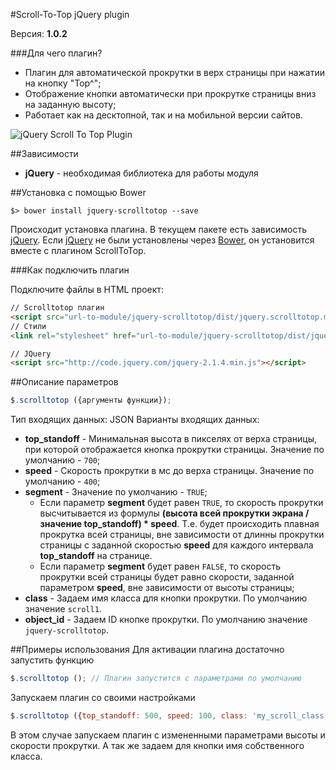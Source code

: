 #Scroll-To-Top jQuery plugin

Версия: **1.0.2**

###Для чего плагин?
* Плагин для автоматической прокрутки в верх страницы при нажатии на кнопку "Top^";
* Отображение кнопки автоматически при прокрутке страницы вниз на заданную высоту;
* Работает как на десктопной, так и на мобильной версии сайтов.

![jQuery Scroll To Top Plugin](http://files.fater.ru/git/jquery-scrolltotop/1.gif)

##Зависимости
* **jQuery** - необходимая библиотека для работы модуля

##Установка с помощью Bower
```
$> bower install jquery-scrolltotop --save
```
Происходит установка плагина. В текущем пакете есть зависимость [jQuery](http://jquery.com/). Если [jQuery](http://jquery.com/) не были установлены через [Bower](http://bower.io/), он установится вместе с плагином ScrollToTop. 


###Как подключить плагин

Подключите файлы в HTML проект:
```html
// Scrolltotop плагин
<script src="url-to-module/jquery-scrolltotop/dist/jquery.scrolltotop.min.js"></script>
// Стили
<link rel="stylesheet" href="url-to-module/jquery-scrolltotop/dist/jquery.scrolltotop.min.css">

// JQuery
<script src="http://code.jquery.com/jquery-2.1.4.min.js"></script>

```

##Описание параметров
```js
$.scrolltotop ({аргументы функции}); 
```
Тип входящих данных: JSON
Варианты входящих данных:

* **top_standoff** - Минимальная высота в пикселях от верха страницы, при которой отображается кнопка прокрутки страницы. Значение по умолчанию - `700`;
* **speed** - Скорость прокрутки в мс до верха страницы. Значение по умолчанию - `400`;
* **segment** - Значение по умолчанию - `TRUE`;
	* Если параметр **segment** будет равен `TRUE`, то скорость прокрутки высчитывается из формулы **(высота всей прокрутки экрана / значение top_standoff) * speed**. Т.е. будет происходить плавная прокрутка всей страницы, вне зависимости от длинны прокрутки страницы с заданной скоростью **speed** для каждого интервала **top_standoff** на странице.
	* Если параметр **segment** будет равен `FALSE`, то скорость прокрутки всей страницы будет равно скорости, заданной параметром **speed**, вне зависимости от высоты страницы;
* **class** - Задаем имя класса для кнопки прокрутки. По умолчанию значение `scroll1`.
* **object_id** - Задаем ID кнопке прокрутки. По умолчанию значение `jquery-scrolltotop`.


##Примеры использования
Для активации плагина достаточно запустить функцию
```js
$.scrolltotop (); // Плагин запустится с параметрами по умолчанию
```

Запускаем плагин со своими настройками
```js
$.scrolltotop ({top_standoff: 500, speed: 100, class: 'my_scroll_class'});
```
В этом случае запускаем плагин с измененными параметрами высоты и скорости прокрутки. А так же задаем для кнопки имя собственного класса.